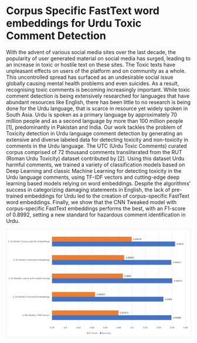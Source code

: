 # Corpus Specific FastText word embeddings for Urdu Toxic Comment Detection

With the advent of various social media sites over the last decade, the popularity of user generated material on social media has surged, leading to an increase in toxic or hostile text on these sites. The Toxic texts have unpleasant effects on users of the platform and on community as a whole. This uncontrolled spread has surfaced as an undesirable social issue globally causing mental health problems and even suicides. As a result, recognising toxic comments is becoming increasingly important. While toxic comment detection is being extensively researched for languages that have abundant resources like English, there has been little to no research is being done for the Urdu language, that is scarce in resource yet widely spoken in South Asia. Urdu is spoken as a primary language by approximately 70 million people and as a second language by more than 100 million people [1], predominantly in Pakistan and India. Our work tackles the problem of Toxicity detection in Urdu language comment detection by generating an extensive and diverse labeled data for detecting toxicity and non-toxicity in comments in the Urdu language. The UTC (Urdu Toxic Comments) curated corpus comprised of 72 thousand comments transliterated from the RUT (Roman Urdu Toxicity) dataset contributed by [2]. Using this dataset Urdu harmful comments, we trained a variety of classification models based on Deep Learning and classic Machine Learning for detecting toxicity in the Urdu language comments, using TF-IDF vectors and cutting-edge deep learning based models relying on word embeddings. Despite the algorithms’ success in categorizing damaging statements in English, the lack of pre-trained embeddings for Urdu led to the creation of corpus-specific FastText word embeddings. Finally, we show that the CNN Tweaked model with corpus-specific FastText embeddings performs the best, with an F1-score of 0.8992, setting a new standard for hazardous comment identification in Urdu.

![Urdu-Toxic-Comment-Detection](images/comparison.jpg)
